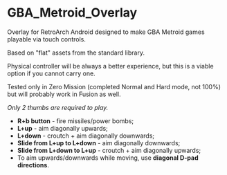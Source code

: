 # GBA_Metroid_Overlay

Overlay for RetroArch Android designed to make GBA Metroid games playable via touch controls.

Based on "flat" assets from the standard library.

Physical controller will be always a better experience, but this is a viable option if you cannot carry one.

Tested only in Zero Mission (completed Normal and Hard mode, not 100%) but will probably work in Fusion as well.



*Only 2 thumbs are required to play.*
- **R+b button** - fire missiles/power bombs;
- **L+up** - aim diagonally upwards;
- **L+down** - croutch + aim diagonally downwards;
- **Slide from L+up to L+down** - aim diagonally downwards;
- **Slide from L+down to L+up** - croutch + aim diagonally upwards;
- To aim upwards/downwards while moving, use **diagonal D-pad directions**.
